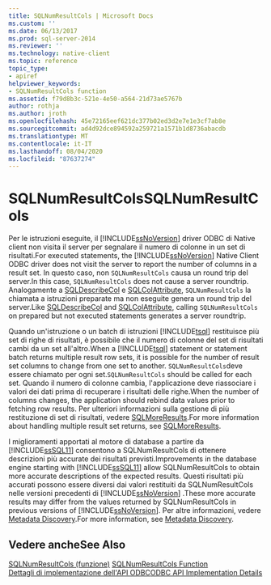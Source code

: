 ```yaml
---
title: SQLNumResultCols | Microsoft Docs
ms.custom: ''
ms.date: 06/13/2017
ms.prod: sql-server-2014
ms.reviewer: ''
ms.technology: native-client
ms.topic: reference
topic_type:
- apiref
helpviewer_keywords:
- SQLNumResultCols function
ms.assetid: f79d8b3c-521e-4e50-a564-21d73ae5767b
author: rothja
ms.author: jroth
ms.openlocfilehash: 45e72165eef621dc377b02ed3d2e7e1e3cf7ab8e
ms.sourcegitcommit: ad4d92dce894592a259721a1571b1d8736abacdb
ms.translationtype: MT
ms.contentlocale: it-IT
ms.lasthandoff: 08/04/2020
ms.locfileid: "87637274"
---
```

# <a name="sqlnumresultcols"></a><span data-ttu-id="4ef54-102">SQLNumResultCols</span><span class="sxs-lookup"><span data-stu-id="4ef54-102">SQLNumResultCols</span></span>
  <span data-ttu-id="4ef54-103">Per le istruzioni eseguite, il [!INCLUDE[ssNoVersion](../../includes/ssnoversion-md.md)] driver ODBC di Native client non visita il server per segnalare il numero di colonne in un set di risultati.</span><span class="sxs-lookup"><span data-stu-id="4ef54-103">For executed statements, the [!INCLUDE[ssNoVersion](../../includes/ssnoversion-md.md)] Native Client ODBC driver does not visit the server to report the number of columns in a result set.</span></span> <span data-ttu-id="4ef54-104">In questo caso, non `SQLNumResultCols` causa un round trip del server.</span><span class="sxs-lookup"><span data-stu-id="4ef54-104">In this case, `SQLNumResultCols` does not cause a server roundtrip.</span></span> <span data-ttu-id="4ef54-105">Analogamente a [SQLDescribeCol](sqldescribecol.md) e [SQLColAttribute](sqlcolattribute.md), `SQLNumResultCols` la chiamata a istruzioni preparate ma non eseguite genera un round trip del server.</span><span class="sxs-lookup"><span data-stu-id="4ef54-105">Like [SQLDescribeCol](sqldescribecol.md) and [SQLColAttribute](sqlcolattribute.md), calling `SQLNumResultCols` on prepared but not executed statements generates a server roundtrip.</span></span>  
  
 <span data-ttu-id="4ef54-106">Quando un'istruzione o un batch di istruzioni [!INCLUDE[tsql](../../includes/tsql-md.md)] restituisce più set di righe di risultati, è possibile che il numero di colonne del set di risultati cambi da un set all'altro.</span><span class="sxs-lookup"><span data-stu-id="4ef54-106">When a [!INCLUDE[tsql](../../includes/tsql-md.md)] statement or statement batch returns multiple result row sets, it is possible for the number of result set columns to change from one set to another.</span></span> <span data-ttu-id="4ef54-107">`SQLNumResultCols`deve essere chiamato per ogni set.</span><span class="sxs-lookup"><span data-stu-id="4ef54-107">`SQLNumResultCols` should be called for each set.</span></span> <span data-ttu-id="4ef54-108">Quando il numero di colonne cambia, l'applicazione deve riassociare i valori dei dati prima di recuperare i risultati delle righe.</span><span class="sxs-lookup"><span data-stu-id="4ef54-108">When the number of columns changes, the application should rebind data values prior to fetching row results.</span></span> <span data-ttu-id="4ef54-109">Per ulteriori informazioni sulla gestione di più restituzione di set di risultati, vedere [SQLMoreResults](sqlmoreresults.md).</span><span class="sxs-lookup"><span data-stu-id="4ef54-109">For more information about handling multiple result set returns, see [SQLMoreResults](sqlmoreresults.md).</span></span>  
  
 <span data-ttu-id="4ef54-110">I miglioramenti apportati al motore di database a partire da [!INCLUDE[ssSQL11](../../includes/sssql11-md.md)] consentono a SQLNumResultCols di ottenere descrizioni più accurate dei risultati previsti.</span><span class="sxs-lookup"><span data-stu-id="4ef54-110">Improvements in the database engine starting with [!INCLUDE[ssSQL11](../../includes/sssql11-md.md)] allow SQLNumResultCols to obtain more accurate descriptions of the expected results.</span></span> <span data-ttu-id="4ef54-111">Questi risultati più accurati possono essere diversi dai valori restituiti da SQLNumResultCols nelle versioni precedenti di [!INCLUDE[ssNoVersion](../../includes/ssnoversion-md.md)] .</span><span class="sxs-lookup"><span data-stu-id="4ef54-111">These more accurate results may differ from the values returned by SQLNumResultCols in previous versions of [!INCLUDE[ssNoVersion](../../includes/ssnoversion-md.md)].</span></span> <span data-ttu-id="4ef54-112">Per altre informazioni, vedere [Metadata Discovery](../native-client/features/metadata-discovery.md).</span><span class="sxs-lookup"><span data-stu-id="4ef54-112">For more information, see [Metadata Discovery](../native-client/features/metadata-discovery.md).</span></span>  
  
## <a name="see-also"></a><span data-ttu-id="4ef54-113">Vedere anche</span><span class="sxs-lookup"><span data-stu-id="4ef54-113">See Also</span></span>  
 <span data-ttu-id="4ef54-114">[SQLNumResultCols (funzione)](https://go.microsoft.com/fwlink/?LinkId=59359) </span><span class="sxs-lookup"><span data-stu-id="4ef54-114">[SQLNumResultCols Function](https://go.microsoft.com/fwlink/?LinkId=59359) </span></span>  
 [<span data-ttu-id="4ef54-115">Dettagli di implementazione dell'API ODBC</span><span class="sxs-lookup"><span data-stu-id="4ef54-115">ODBC API Implementation Details</span></span>](odbc-api-implementation-details.md)  
  
  
